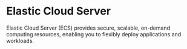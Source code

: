 # Elastic Cloud Server

Elastic Cloud Server (ECS) provides secure, scalable, on-demand computing resources, enabling you to flexibly deploy applications and workloads.
